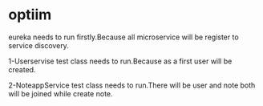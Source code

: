 # optiim

eureka needs to run firstly.Because all microservice will be register to service discovery.

1-Userservise test class needs to run.Because as a first user will be created. 

2-NoteappService test class needs to run.There will be user and note both will be joined while create note.

